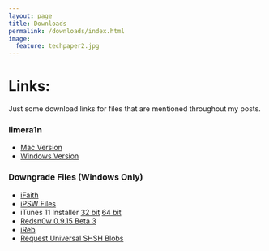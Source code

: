 ```yaml
---
layout: page
title: Downloads
permalink: /downloads/index.html
image:
  feature: techpaper2.jpg
---
```


Links:
======
Just some download links for files that are mentioned throughout my posts.

### limera1n
* [Mac Version](https://sites.google.com/site/dayt0nsfiles/downloads/limera1nOSX.zip?attredirects=0&d=1)
* [Windows Version](https://sites.google.com/site/dayt0nsfiles/downloads/limera1nWIN.exe.zip?attredirects=0&d=1)

### Downgrade Files (Windows Only)
* [iFaith](https://github.com/iH8sn0w/iFaith/releases/v1.5.9/1085/ifaith-v1.5.9.zip)
* [iPSW Files](https://ipsw.me/)
* iTunes 11 Installer [32 bit](http://api.ios.icj.me/v2/iTunes/Windows/11/url/dl) [64 bit](http://api.ios.icj.me/v2/iTunes/Windows/11/64biturl/dl)
* [Redsn0w 0.9.15 Beta 3](http://www.jailbreaktools.com/downloads/windows/redsn0w-0.9.15b3.zip)
* [iReb](https://github.com/iH8sn0w/iREB-2.0/releases/r7/1097/ireb-r7.zip)
* [Request Universal SHSH Blobs](mailto:daytonhasty@gmail.com?subject=SHSH%20Blob%20Request&body=Please%20write%20iPhone%204%20model%20number%20found%20in%20Settings>General>About>Model.%20Also%20include%20the%20iOS%20firmware%20you%20want%20to%20downgrade%20to.)